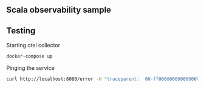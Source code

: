 ## Scala observability sample



## Testing




Starting otel collector
```bash
docker-compose up
```


Pinging the service
```bash
curl http://localhost:8080/error -H "traceparent:  00-ff000000000000000000000000000041-ff00000000000041-01" -H "baggage: cui=test-use-case2"
```